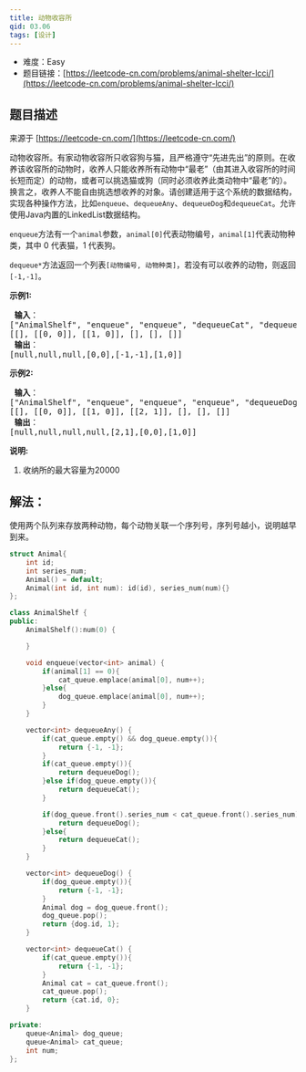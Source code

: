 ```yaml
---
title: 动物收容所
qid: 03.06
tags: [设计]
---
```



- 难度：Easy
- 题目链接：[https://leetcode-cn.com/problems/animal-shelter-lcci/](https://leetcode-cn.com/problems/animal-shelter-lcci/)


## 题目描述

来源于 [https://leetcode-cn.com/](https://leetcode-cn.com/)

<p>动物收容所。有家动物收容所只收容狗与猫，且严格遵守&ldquo;先进先出&rdquo;的原则。在收养该收容所的动物时，收养人只能收养所有动物中&ldquo;最老&rdquo;（由其进入收容所的时间长短而定）的动物，或者可以挑选猫或狗（同时必须收养此类动物中&ldquo;最老&rdquo;的）。换言之，收养人不能自由挑选想收养的对象。请创建适用于这个系统的数据结构，实现各种操作方法，比如<code>enqueue</code>、<code>dequeueAny</code>、<code>dequeueDog</code>和<code>dequeueCat</code>。允许使用Java内置的LinkedList数据结构。</p>

<p><code>enqueue</code>方法有一个<code>animal</code>参数，<code>animal[0]</code>代表动物编号，<code>animal[1]</code>代表动物种类，其中 0 代表猫，1 代表狗。</p>

<p><code>dequeue*</code>方法返回一个列表<code>[动物编号, 动物种类]</code>，若没有可以收养的动物，则返回<code>[-1,-1]</code>。</p>

<p><strong>示例1:</strong></p>

<pre><strong> 输入</strong>：
[&quot;AnimalShelf&quot;, &quot;enqueue&quot;, &quot;enqueue&quot;, &quot;dequeueCat&quot;, &quot;dequeueDog&quot;, &quot;dequeueAny&quot;]
[[], [[0, 0]], [[1, 0]], [], [], []]
<strong> 输出</strong>：
[null,null,null,[0,0],[-1,-1],[1,0]]
</pre>

<p><strong>示例2:</strong></p>

<pre><strong> 输入</strong>：
[&quot;AnimalShelf&quot;, &quot;enqueue&quot;, &quot;enqueue&quot;, &quot;enqueue&quot;, &quot;dequeueDog&quot;, &quot;dequeueCat&quot;, &quot;dequeueAny&quot;]
[[], [[0, 0]], [[1, 0]], [[2, 1]], [], [], []]
<strong> 输出</strong>：
[null,null,null,null,[2,1],[0,0],[1,0]]
</pre>

<p><strong>说明:</strong></p>

<ol>
	<li>收纳所的最大容量为20000</li>
</ol>


## 解法：

使用两个队列来存放两种动物，每个动物关联一个序列号，序列号越小，说明越早到来。

```c++
struct Animal{
    int id;
    int series_num;
    Animal() = default;
    Animal(int id, int num): id(id), series_num(num){}
};

class AnimalShelf {
public:
    AnimalShelf():num(0) {

    }

    void enqueue(vector<int> animal) {
        if(animal[1] == 0){
            cat_queue.emplace(animal[0], num++);
        }else{
            dog_queue.emplace(animal[0], num++);
        }
    }

    vector<int> dequeueAny() {
        if(cat_queue.empty() && dog_queue.empty()){
            return {-1, -1};
        }
        if(cat_queue.empty()){
            return dequeueDog();            
        }else if(dog_queue.empty()){
            return dequeueCat();
        }

        if(dog_queue.front().series_num < cat_queue.front().series_num){
            return dequeueDog();
        }else{
            return dequeueCat();
        }
    }

    vector<int> dequeueDog() {
        if(dog_queue.empty()){
            return {-1, -1};
        }
        Animal dog = dog_queue.front();
        dog_queue.pop();
        return {dog.id, 1};
    }

    vector<int> dequeueCat() {
        if(cat_queue.empty()){
            return {-1, -1};
        }
        Animal cat = cat_queue.front();
        cat_queue.pop();
        return {cat.id, 0};
    }

private:
    queue<Animal> dog_queue;
    queue<Animal> cat_queue;
    int num;
};
```